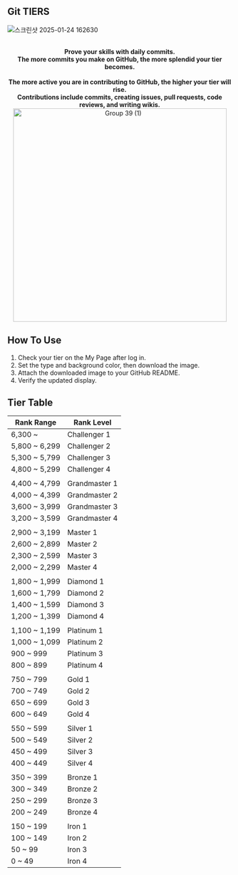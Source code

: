 ## Git TIERS
![스크린샷 2025-01-24 162630](https://github.com/user-attachments/assets/08e20aca-bb19-4c53-9181-b424e91e2c6a)

<br/>

<div align="center">
<b>Prove your skills with daily commits. <br/>
The more commits you make on GitHub, the more splendid your tier becomes.</b>
</div>

<br/>

<div align="center">
<b>The more active you are in contributing to GitHub, the higher your tier will rise.<br/>
Contributions include commits, creating issues, pull requests, code reviews, and writing wikis.</b>
</div>

<div align="center">
<img width="479" alt="Group 39 (1)" src="https://github.com/user-attachments/assets/f2a34d1f-5722-4520-8a34-79cf98a07e80" />
</div>

## How To Use
1. Check your tier on the My Page after log in.
2. Set the type and background color, then download the image.
3. Attach the downloaded image to your GitHub README.
4. Verify the updated display.

## Tier Table

| Rank Range    | Rank Level      |  
|---------------|-----------------|  
| 6,300 ~       | Challenger 1    |  
| 5,800 ~ 6,299 | Challenger 2   |  
| 5,300 ~ 5,799 | Challenger 3   |  
| 4,800 ~ 5,299 | Challenger 4   |
|               |   
| 4,400 ~ 4,799 | Grandmaster 1  |  
| 4,000 ~ 4,399 | Grandmaster 2  |  
| 3,600 ~ 3,999 | Grandmaster 3  |  
| 3,200 ~ 3,599 | Grandmaster 4  |  
|               |
| 2,900 ~ 3,199 | Master 1       |  
| 2,600 ~ 2,899 | Master 2       |  
| 2,300 ~ 2,599 | Master 3       |  
| 2,000 ~ 2,299 | Master 4       |  
|               |
| 1,800 ~ 1,999 | Diamond 1      |  
| 1,600 ~ 1,799 | Diamond 2      |  
| 1,400 ~ 1,599 | Diamond 3      |  
| 1,200 ~ 1,399 | Diamond 4      |  
|               |
| 1,100 ~ 1,199 | Platinum 1     |  
| 1,000 ~ 1,099 | Platinum 2     |  
| 900 ~ 999     | Platinum 3     |  
| 800 ~ 899     | Platinum 4     |  
|               |
| 750 ~ 799     | Gold 1         |  
| 700 ~ 749     | Gold 2         |  
| 650 ~ 699     | Gold 3         |  
| 600 ~ 649     | Gold 4         |  
|               |
| 550 ~ 599     | Silver 1       |  
| 500 ~ 549     | Silver 2       |  
| 450 ~ 499     | Silver 3       |  
| 400 ~ 449     | Silver 4       |  
|               |
| 350 ~ 399     | Bronze 1       |  
| 300 ~ 349     | Bronze 2       |  
| 250 ~ 299     | Bronze 3       |  
| 200 ~ 249     | Bronze 4       |  
|               |
| 150 ~ 199     | Iron 1         |  
| 100 ~ 149     | Iron 2         |  
| 50 ~ 99       | Iron 3         |  
| 0 ~ 49        | Iron 4         |

